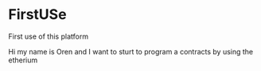 # FirstUSe
First use of this platform

Hi my name is Oren and I want to sturt to program a contracts by using the etherium 
